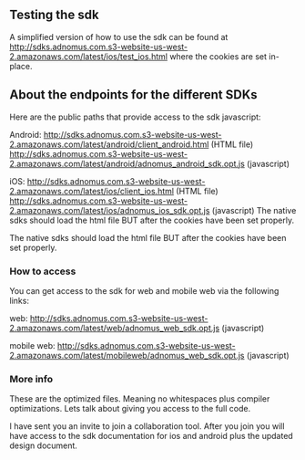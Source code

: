 
## Testing the sdk

A simplified version of how to use the sdk can be found at
http://sdks.adnomus.com.s3-website-us-west-2.amazonaws.com/latest/ios/test_ios.html
where the cookies are set in-place.

## About the endpoints for the different SDKs

Here are the public paths that provide access to the sdk javascript:

Android:
http://sdks.adnomus.com.s3-website-us-west-2.amazonaws.com/latest/android/client_android.html (HTML file)
http://sdks.adnomus.com.s3-website-us-west-2.amazonaws.com/latest/android/adnomus_android_sdk.opt.js (javascript)

iOS:
http://sdks.adnomus.com.s3-website-us-west-2.amazonaws.com/latest/ios/client_ios.html (HTML file)
http://sdks.adnomus.com.s3-website-us-west-2.amazonaws.com/latest/ios/adnomus_ios_sdk.opt.js (javascript)
The native sdks should load the html file BUT after the cookies have been set properly.

The native sdks should load the html file BUT after the cookies have been set properly.


### How to access

You can get access to the sdk for web and mobile web via the following links:

web:
http://sdks.adnomus.com.s3-website-us-west-2.amazonaws.com/latest/web/adnomus_web_sdk.opt.js (javascript)

mobile web:
http://sdks.adnomus.com.s3-website-us-west-2.amazonaws.com/latest/mobileweb/adnomus_web_sdk.opt.js (javascript)

### More info

These are the optimized files. Meaning no whitespaces plus compiler optimizations. Lets talk about giving you access to the full code.

I have sent you an invite to join a collaboration tool. After you join you will have access to the sdk documentation for ios and android plus the updated design document.

